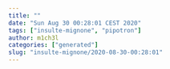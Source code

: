 ```yaml
---
title: ""
date: "Sun Aug 30 00:28:01 CEST 2020"
tags: ["insulte-mignone", "pipotron"]
author: m1ch3l
categories: ["generated"]
slug: "insulte-mignone/2020-08-30-00:28:01"
---
```



